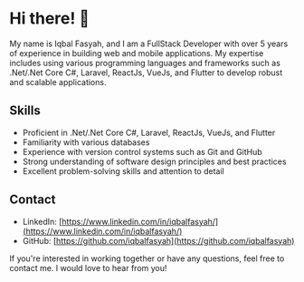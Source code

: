 # Hi there! 👋

My name is Iqbal Fasyah, and I am a FullStack Developer with over 5 years of experience in building web and mobile applications. My expertise includes using various programming languages and frameworks such as .Net/.Net Core C#, Laravel, ReactJs, VueJs, and Flutter to develop robust and scalable applications.

## Skills

- Proficient in .Net/.Net Core C#, Laravel, ReactJs, VueJs, and Flutter
- Familiarity with various databases
- Experience with version control systems such as Git and GitHub
- Strong understanding of software design principles and best practices
- Excellent problem-solving skills and attention to detail

## Contact

- LinkedIn: [https://www.linkedin.com/in/iqbalfasyah/](https://www.linkedin.com/in/iqbalfasyah/)
- GitHub: [https://github.com/iqbalfasyah](https://github.com/iqbalfasyah)

If you're interested in working together or have any questions, feel free to contact me. I would love to hear from you!
